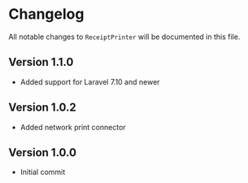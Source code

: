 # Changelog

All notable changes to `ReceiptPrinter` will be documented in this file.

## Version 1.1.0
- Added support for Laravel 7.10 and newer

## Version 1.0.2
- Added network print connector

## Version 1.0.0
- Initial commit
